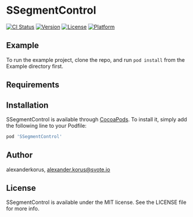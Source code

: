 # SSegmentControl

[![CI Status](https://img.shields.io/travis/alexanderkorus/SSegmentControl.svg?style=flat)](https://travis-ci.org/alexanderkorus/SSegmentControl)
[![Version](https://img.shields.io/cocoapods/v/SSegmentControl.svg?style=flat)](https://cocoapods.org/pods/SSegmentControl)
[![License](https://img.shields.io/cocoapods/l/SSegmentControl.svg?style=flat)](https://cocoapods.org/pods/SSegmentControl)
[![Platform](https://img.shields.io/cocoapods/p/SSegmentControl.svg?style=flat)](https://cocoapods.org/pods/SSegmentControl)

## Example

To run the example project, clone the repo, and run `pod install` from the Example directory first.

## Requirements

## Installation

SSegmentControl is available through [CocoaPods](https://cocoapods.org). To install
it, simply add the following line to your Podfile:

```ruby
pod 'SSegmentControl'
```

## Author

alexanderkorus, alexander.korus@svote.io

## License

SSegmentControl is available under the MIT license. See the LICENSE file for more info.
